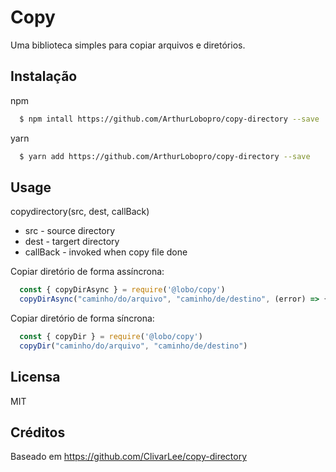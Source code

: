 # Copy
Uma biblioteca simples para copiar arquivos e diretórios.

## Instalação
npm
```bash
  $ npm intall https://github.com/ArthurLobopro/copy-directory --save
```

yarn 
```bash 
  $ yarn add https://github.com/ArthurLobopro/copy-directory --save
```

## Usage
copydirectory(src, dest, callBack)
  * src - source directory
  * dest - targert directory
  * callBack - invoked when copy file done

Copiar diretório de forma assíncrona:
```js
  const { copyDirAsync } = require('@lobo/copy')
  copyDirAsync("caminho/do/arquivo", "caminho/de/destino", (error) => {})
```
Copiar diretório de forma síncrona:
```js
  const { copyDir } = require('@lobo/copy')
  copyDir("caminho/do/arquivo", "caminho/de/destino")
```

## Licensa
MIT

## Créditos

Baseado em https://github.com/ClivarLee/copy-directory 